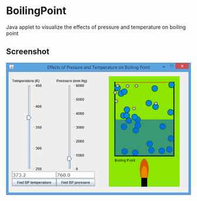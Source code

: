 BoilingPoint
============

Java applet to visualize the effects of pressure and temperature on boiling point

Screenshot
-------
!["Screenshot"](/screenshots/screenshot1.png "Screenshot")
